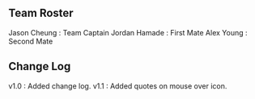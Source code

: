 ## Team Roster
Jason Cheung  : Team Captain
Jordan Hamade : First Mate
Alex Young    : Second Mate

## Change Log
v1.0 : Added change log. 
v1.1 : Added quotes on mouse over icon. 